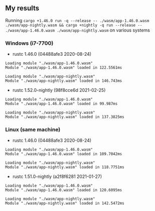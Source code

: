 ## My results

Running `cargo +1.46.0 run -q --release -- ./wasm/app-1.46.0.wasm ./wasm/app-nightly.wasm && cargo +nightly -q run --release -- ./wasm/app-1.46.0.wasm ./wasm/app-nightly.wasm` on various systems

### Windows (i7-7700)

- rustc 1.46.0 (04488afe3 2020-08-24)

```
Loading module "./wasm/app-1.46.0.wasm"
Module "./wasm/app-1.46.0.wasm" loaded in 122.5561ms

Loading module "./wasm/app-nightly.wasm"
Module "./wasm/app-nightly.wasm" loaded in 146.743ms
```

- rustc 1.52.0-nightly (98f8cce6d 2021-02-25)

```
Loading module "./wasm/app-1.46.0.wasm"
Module "./wasm/app-1.46.0.wasm" loaded in 99.987ms

Loading module "./wasm/app-nightly.wasm"
Module "./wasm/app-nightly.wasm" loaded in 137.3825ms
```

### Linux (same machine)

- rustc 1.46.0 (04488afe3 2020-08-24)

```
Loading module "./wasm/app-1.46.0.wasm"
Module "./wasm/app-1.46.0.wasm" loaded in 109.7042ms

Loading module "./wasm/app-nightly.wasm"
Module "./wasm/app-nightly.wasm" loaded in 118.7751ms
```

- rustc 1.51.0-nightly (a2f8f6281 2021-01-27)

```
Loading module "./wasm/app-1.46.0.wasm"
Module "./wasm/app-1.46.0.wasm" loaded in 120.6095ms

Loading module "./wasm/app-nightly.wasm"
Module "./wasm/app-nightly.wasm" loaded in 142.5472ms
```